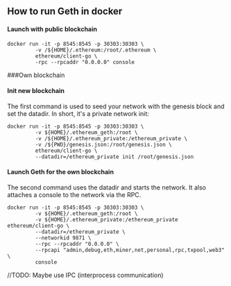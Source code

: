 ## How to run Geth in docker

#### Launch with public blockchain
```
docker run -it -p 8545:8545 -p 30303:30303 \
         -v /${HOME}/.ethereum:/root/.ethereum \
         ethereum/client-go \
         -rpc --rpcaddr "0.0.0.0" console
```

###Own blockchain

#### Init new blockchain
The first command is used to seed your network with the genesis block and set the datadir.
In short, it's a private network init:
```
docker run -it -p 8545:8545 -p 30303:30303 \
         -v ${HOME}/.ethereum_geth:/root \
         -v /${HOME}/.ethereum_private:/ethereum_private \
         -v /${PWD}/genesis.json:/root/genesis.json \
         ethereum/client-go \
         --datadir=/ethereum_private init /root/genesis.json
```

#### Launch Geth for the own blockchain
The second command uses the datadir and starts the network. 
It also attaches a console to the network via the RPC.
```         
docker run -it -p 8545:8545 -p 30303:30303 \
         -v ${HOME}/.ethereum_geth:/root \
         -v ${HOME}/.ethereum_private:/ethereum_private ethereum/client-go \
         --datadir=/ethereum_private \
         --networkid 9871 \
         --rpc --rpcaddr "0.0.0.0" \
         --rpcapi "admin,debug,eth,miner,net,personal,rpc,txpool,web3" \
         console
```

//TODO: Maybe use IPC (interprocess communication)
